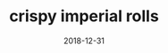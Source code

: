 ---
date: 2018-12-31
categories:
	lunch
type:
	rolls
title: crispy imperial rolls
discription: gulf prawns, pork shoulder, vermicelli noodles, roasted peanuts
price: $14
---
